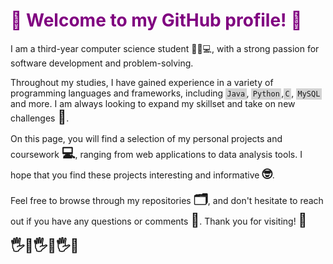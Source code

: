 <head>
  <style>
    h1 {
      color: purple;
      font-size: 2em;
    }

    p {
      font-size: 1.2em;
    }

    code {
      background-color: lightgray;
      padding: 0.2em;
    }

    strong {
      font-size: 1.5em;
    }
  </style>
</head>

<body>
  <h1>
    🎉 Welcome to my GitHub profile! 🎉
  </h1>

  <p>
    I am a third-year computer science student 👨‍🎓💻, with a strong passion for software development and problem-solving. 
  </p>

  <p>
    Throughout my studies, I have gained experience in a variety of programming languages and frameworks, including <code>Java</code>, <code>Python</code>,<code>C</code>, <code>MySQL</code> and more. I am always looking to expand my skillset and take on new challenges <strong>💪</strong>.
  </p>

  <p>
    On this page, you will find a selection of my personal projects and coursework <strong>💻</strong>, ranging from web applications to data analysis tools. I hope that you find these projects interesting and informative <strong>🤓</strong>.
  </p>

  <p>
    Feel free to browse through my repositories <strong>🗂</strong>, and don't hesitate to reach out if you have any questions or comments <strong>💬</strong>. Thank you for visiting! <strong>🙏</strong>
  </p>

  <p>
    <strong>🖐️👋🖐️👋🖐️👋</strong>
  </p>
</body>
